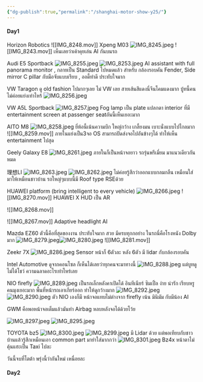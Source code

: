```yaml
---
{"dg-publish":true,"permalink":"/shanghai-motor-show-y25/"}
---
```


#### Day1

Horizon Robotics
![[IMG_8248.mov]]
Xpeng M03
![IMG_8245.jpeg](/img/user/IMG_8245.jpeg)
![[IMG_8243.mov]]
เห็นเลยว่าเค้าคุยเล่น AI กันบนรถ

Audi E5 Sportback
![IMG_8255.jpeg](/img/user/IMG_8255.jpeg)
![IMG_8253.jpeg](/img/user/IMG_8253.jpeg)
AI assistant with full panorama monitor , กลายเป็น Standard ไปหมดแล้ว สำหรับ กล้องรอบคัน Fender, Side mirror C pillar กับมือจับแบบเรียบ , ออดี้ทำดี ประทับใจมาก

VW Taragon
ดู old fashion ไปมากๆเลย ไม่ VW เลย สายเส้นสีแดงนี่จีนโคมแดงมาก บู้ทนี้คนไม่ค่อยแย่งเท่าไหร้
![IMG_8256.jpeg](/img/user/IMG_8256.jpeg)

VW A5L Sportback
![IMG_8257.jpeg](/img/user/IMG_8257.jpeg)
Fog lamp เป็น plate แปลกตา interior ที่มี entertainment screen at passenger seatอันนี้เห็นเยอะมาก

AITO M8 
![IMG_8258.jpeg](/img/user/IMG_8258.jpeg)
ยี่ห้อนี้เน้นความบึก ใหญ่กว้าง เกลี้ยงมน เบาะนั่งแบบไปไกลมาก
![[IMG_8259.mov]]
ภายในแย่งเป็น3จอ OS สามารถปัดส่งจอไปอันข้างๆได้ ทำให้เห็น entertainment ไปสุด

Geely Galaxy E8
![IMG_8261.jpeg](/img/user/IMG_8261.jpeg)
ภายในก็เป็นหน้าจอยาว รถรุ่นพรีเมี่ยม มาแนวเดียวกันหมด

理想LI
![IMG_8263.jpeg](/img/user/IMG_8263.jpeg)
![IMG_8262.jpeg](/img/user/IMG_8262.jpeg)
ไม่ค่อยรู้สึกว่าออกแบบกลมกลืน เหมือนใส่มาให้เหมือนชาวบ้าน รถใหญ่ๆแบบนี้มี Roof type RSEด้วย

HUAWEI platform (bring intelligent to every vehicle)
![IMG_8266.jpeg](/img/user/IMG_8266.jpeg)
![[IMG_8270.mov]] 
HUAWEI X HUD เป็น AR

![[IMG_8268.mov]]

![[IMG_8267.mov]]
Adaptive headlight AI

Mazda EZ60 ตัวนี้คือที่สุดของงาน ประทับใจมาก สวย มีครบทุกกอย่าง ในรถนี่คือโรงหนัง Dolby มาก
![IMG_8279.jpeg](/img/user/IMG_8279.jpeg)![IMG_8280.jpeg](/img/user/IMG_8280.jpeg)
![[IMG_8281.mov]]

Zeekr 7X 
![IMG_8286.jpeg](/img/user/IMG_8286.jpeg)
Sensor หน้าก็ 6ตัวละ หลัง 6ตัว มี lidar กับกล้องรอบคัน

Intel Automotive
ดูจากคอนโซล ก็เห็นได้เลยว่าทุกคนจะมาทางนี้
![IMG_8288.jpeg](/img/user/IMG_8288.jpeg)
แต่บูทดูไม่ได้โชว์ ความฉลาดอะไรเท่าไหร่เลย

NIO firefly
![IMG_8289.jpeg](/img/user/IMG_8289.jpeg)
เป็นรถเล็กหลังคาเปิดได้ อินทีเนียร์ ซิมเปิ้ล ง่าย น่ารัก เรียบหรูคนมุงเยอะมาก  พื้นที่หน้ารถเอาเกียร์ออก ทำให้ดูกว้างมาก
![IMG_8292.jpeg](/img/user/IMG_8292.jpeg)
![IMG_8290.jpeg](/img/user/IMG_8290.jpeg)
ตัว NIO เองก็มี หน้าจอแทบไม่ต่างจาก firefly เน้น มินิมัม กับมีน้อง AI

GWM 
คือพอหน้าจอเต็มแล้วมันทำ Airbag หลบหลังจอได้ด้วยโว้ย

![IMG_8297.jpeg](/img/user/IMG_8297.jpeg)
![IMG_8295.jpeg](/img/user/IMG_8295.jpeg)

TOYOTA bz5
![IMG_8300.jpeg](/img/user/IMG_8300.jpeg)
![IMG_8299.jpeg](/img/user/IMG_8299.jpeg)
มี Lidar ด้วย แต่พอเทียบกับชาวบ้านแล้วรู้สึกเหมือนเอา common part มายำใส่มากกว่า
![IMG_8301.jpeg](/img/user/IMG_8301.jpeg)
Bz4x หน้าตาไม่คุ้นแฮะเป็น Taxi ไปละ

วันนี้จบที่โตต้า พรุ่งนี้ว่ากันใหม่ เหนื่อยละ
#### Day2

